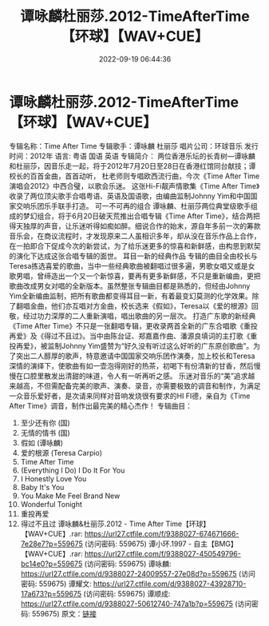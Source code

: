 ﻿---
title: 谭咏麟杜丽莎.2012-TimeAfterTime【环球】【WAV+CUE】
date: 2022-09-19 06:44:36
categories: WAV车载音乐、镜像
tags: 华语中文
---
# 谭咏麟杜丽莎.2012-TimeAfterTime【环球】【WAV+CUE】

专辑名称：Time After Time
专辑歌手：谭咏麟 杜丽莎
唱片公司：环球音乐
发行时间：2012年
语言: 粤语 国语 英语
专辑简介：
两位香港乐坛的长青树—谭咏麟和杜丽莎，因音乐走一起，将于2012年7月20日至28日在香港红馆同台献技；谭校长的百首金曲，首首动听，
杜老师则专唱欧西流行曲，今次《Time After Time演唱会2012》中西合璧，以歌会乐迷。
这张Hi-Fi靓声情歌集《Time After Time》收录了两位顶尖歌手合唱粤语、英语及国语歌，由编曲监制Johnny
Yim和中国国家交响乐团乐手联手打造。
可一不可再的组合
谭咏麟、杜丽莎两位典堂级歌手组成的梦幻组合，将于6月20日破天荒推出合唱专辑《Time After
Time》，结合两把得天独厚的声音，让乐迷听得如痴如醉。细说合作的始末，源自年多前一次的筹款音乐会，在商议流程时，才发现原来二人虽相识多年，却从没在音乐作品上合作，在一拍即合下促成今次的新尝试，为了给乐迷更多的惊喜和新鲜感，由构思到默契的演化下达成这张合唱专辑的面世。
耳目一新的经典作品
专辑的曲目全由校长与Teresa拣选喜爱的歌曲，当中一些经典歌曲被翻唱过很多遍，男歌女唱又或是女歌男唱，曾缔造出一个又一个新惊喜，要再有更多新鲜感，不只是重新编曲，更把歌曲改成男女对唱的全新版本。虽然整张专辑曲目都是熟悉的，但经由Johnny
Yim全新编曲监制，把所有歌曲都变得耳目一新，有着最变幻莫测的化学效果。除了翻唱金曲，他们亦互唱对方金曲，校长选来《假如》，Teresa以《爱的根源》回敬，经过功力深厚的二人重新演唱，唱出歌曲的另一层次。
打造广东歌的新经典
《Time After
Time》不只是一张翻唱专辑，更收录两首全新的广东合唱歌《重投再爱》及《得过不且过》。当中由陈台证、郑嘉嘉作曲、潘源良填词的主打歌《重投再爱》，被监制Johnny
Yim盛赞为“好久没有听过这么好听的广东原创歌曲”。为了突出二人醇厚的歌声，特意邀请中国国家交响乐团作演奏，加上校长和Teresa深情的演绎下，使歌曲有如一壶泡得刚好的热茶，初喝下有份清新的甘香，然后慢慢在口腔里散发出清甜的味道，令人有一听再听之感。
乐迷对音乐的“美”追求越来越高，不但需配备完美的歌声、演奏、录音，亦需要极致的调音和制作，为满足一众音乐爱好者，是次请来同样对音响发烧很有要求的HI
FI德，亲自为《Time After Time》调音，制作出最完美的精心杰作！
专辑曲目：
01. 至少还有你 (国)
02. 无情的情书 (国)
03. 假如 (谭咏麟)
04. 爱的根源 (Teresa Carpio)
05. Time After Time
06. (Everything I Do) I Do It For You
07. I Honestly Love You
08. Baby It's You
09. You Make Me Feel Brand New
10. Wonderful Tonight
11. 重投再爱
12. 得过不且过
谭咏麟&杜丽莎.2012 - Time After
Time【环球】【WAV+CUE】.rar: https://url27.ctfile.com/f/9388027-674671666-7e28e7?p=559675
(访问密码: 559675)
谭小环.1997 - 自主【BMG】【WAV+CUE】.rar: https://url27.ctfile.com/f/9388027-450549796-bc14e0?p=559675
(访问密码: 559675)
谭咏麟: https://url27.ctfile.com/d/9388027-24009557-27e08d?p=559675
(访问密码: 559675)
谭耀文: https://url27.ctfile.com/d/9388027-43928710-17a673?p=559675
(访问密码: 559675)
谭顺成: https://url27.ctfile.com/d/9388027-50612740-747a1b?p=559675
(访问密码: 559675)
原文：[链接](https://blog.sina.com.cn/s/blog_1647c7e7601030zh8.html)